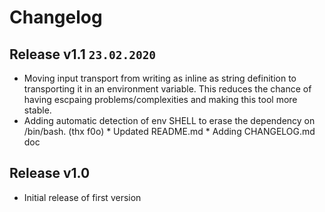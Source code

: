 # Changelog
## Release v1.1 `23.02.2020`
* Moving input transport from writing as inline as string definition to 
transporting it in an environment variable. This reduces the chance of 
having escpaing problems/complexities and making this tool more stable. 
* Adding automatic detection of env SHELL to erase the dependency on 
/bin/bash. (thx f0o) * Updated README.md * Adding CHANGELOG.md doc
## Release v1.0
* Initial release of first version
